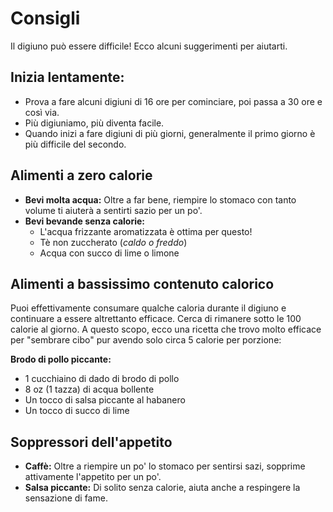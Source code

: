 # Consigli

Il digiuno può essere difficile! Ecco alcuni suggerimenti per aiutarti.

## Inizia lentamente:

- Prova a fare alcuni digiuni di 16 ore per cominciare, poi passa a 30 ore e così via.
- Più digiuniamo, più diventa facile.
- Quando inizi a fare digiuni di più giorni, generalmente il primo giorno è più difficile del secondo.

## Alimenti a zero calorie

- **Bevi molta acqua:** Oltre a far bene, riempire lo stomaco con tanto volume ti aiuterà a sentirti sazio per un po'.
- **Bevi bevande senza calorie:**
    - L'acqua frizzante aromatizzata è ottima per questo!
    - Tè non zuccherato (*caldo o freddo*)
    - Acqua con succo di lime o limone

## Alimenti a bassissimo contenuto calorico

Puoi effettivamente consumare qualche caloria durante il digiuno e continuare a essere altrettanto efficace. Cerca di
rimanere sotto le 100 calorie al giorno. A questo scopo, ecco una ricetta che trovo molto efficace per "sembrare cibo"
pur avendo solo circa 5 calorie per porzione:

**Brodo di pollo piccante:**

- 1 cucchiaino di dado di brodo di pollo
- 8 oz (1 tazza) di acqua bollente
- Un tocco di salsa piccante al habanero
- Un tocco di succo di lime

## Soppressori dell'appetito

- **Caffè:** Oltre a riempire un po' lo stomaco per sentirsi sazi, sopprime attivamente l'appetito per un po'.
- **Salsa piccante:** Di solito senza calorie, aiuta anche a respingere la sensazione di fame.

